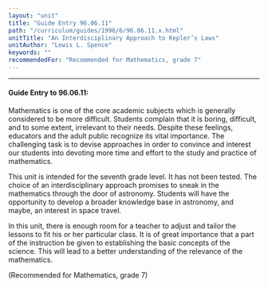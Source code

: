 ```yaml
---
layout: "unit"
title: "Guide Entry 96.06.11"
path: "/curriculum/guides/1996/6/96.06.11.x.html"
unitTitle: "An Interdisciplinary Approach to Kepler’s Laws"
unitAuthor: "Lewis L. Spence"
keywords: ""
recommendedFor: "Recommended for Mathematics, grade 7"
---
```

<body>
<hr/>
<h4>
Guide Entry to 96.06.11:
</h4>
Mathematics is one of the core academic subjects which is generally considered to be more difficult. Students complain that it is boring, difficult, and to some extent, irrelevant to their needs. Despite these feelings, educators and the adult public recognize its vital importance. The challenging task is to devise approaches in order to convince and interest our students into devoting more time and effort to the study and practice of mathematics.
<p>
This unit is intended for the seventh grade level. It has not been tested. The choice of an interdisciplinary approach promises to sneak in the mathematics through the door of astronomy. Students will have the opportunity to develop a broader knowledge base in astronomy, and maybe, an interest in space travel.
</p>
<p>
In this unit, there is enough room for a teacher to adjust and tailor the lessons to fit his or her particular class. It is of great importance that a part of the instruction be given to establishing the basic concepts of the science. This will lead to a better understanding of the relevance of the mathematics.
</p>
<p>
(Recommended for Mathematics, grade 7)
</p>
</body>